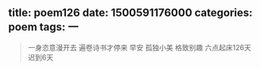 title: poem126
date: 1500591176000
categories: poem
tags: 一
---
> 一身恣意漫开去
遍卷诗书才停来
早安
孤独小美
格致别趣
六点起床126天 迟到6天